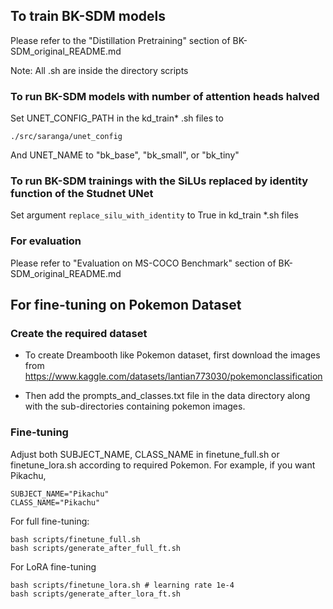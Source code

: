 
## To train BK-SDM models 

Please refer to the "Distillation Pretraining" section of BK-SDM_original_README.md


Note: All .sh are inside the directory scripts


### To run BK-SDM models with number of attention heads halved


Set UNET_CONFIG_PATH in the kd_train* .sh files to 
```
./src/saranga/unet_config
```

And UNET_NAME to "bk_base", "bk_small", or "bk_tiny"


### To run BK-SDM trainings with the SiLUs replaced by identity function of the Studnet UNet

Set argument ``replace_silu_with_identity`` to True in kd_train *.sh files


### For evaluation

Please refer to "Evaluation on MS-COCO Benchmark" section of BK-SDM_original_README.md



## For fine-tuning on Pokemon Dataset

### Create the required dataset

- To create Dreambooth like Pokemon dataset, first download the images from 
https://www.kaggle.com/datasets/lantian773030/pokemonclassification


- Then add the prompts_and_classes.txt file in the data directory along with the sub-directories containing pokemon images.


### Fine-tuning

Adjust both SUBJECT_NAME, CLASS_NAME in finetune_full.sh or finetune_lora.sh according to required Pokemon. For example, if you want Pikachu, 

```
SUBJECT_NAME="Pikachu" 
CLASS_NAME="Pikachu"
```


For full fine-tuning:
```
bash scripts/finetune_full.sh 
bash scripts/generate_after_full_ft.sh
```
For LoRA fine-tuning
```
bash scripts/finetune_lora.sh # learning rate 1e-4
bash scripts/generate_after_lora_ft.sh  
```













